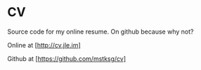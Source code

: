 CV
==

Source code for my online resume.  On github because why not?

Online at [http://cv.jle.im]

Github at [https://github.com/mstksg/cv]
